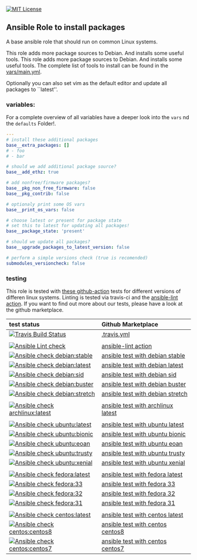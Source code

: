 [![MIT License](https://raw.githubusercontent.com/roles-ansible/ansible_role_base/master/.github/license.svg?sanitize=true)](https://github.com/roles-ansible/ansible_role_base/blob/master/LICENSE)

Ansible Role to install packages
---------------------

A base ansible role that should run on common Linux systems.

This role adds more package sources to Debian. And installs some useful tools. This role adds more package sources to Debian. And installs some useful tools. The complete list of tools to install can be found in the [vars/main.yml](https://github.com/roles-ansible/ansible_role_base/blob/master/vars/main.yml).

Optionally you can also set vim as the default editor and update all packages to ``latest''.


### variables:

For a complete overview of all variables have a deeper look into the ``vars`` nd the ``defaults`` Folder!.

```yml
---
# install these additional packages
base__extra_packages: []
# - foo
# - bar

# should we add additional package source?
base__add_ethz: true

# add nonfree/firmware packages?
base__pkg_non_free_firmware: false
base__pkg_contrib: false

# optionaly print some OS vars
base__print_os_vars: false

# choose latest or present for package state
# set this to latest for updating all packages!
base__package_state: 'present'

# should we update all packages?
base__upgrade_packages_to_latest_version: false

# perform a simple versions check (true is recomended)
submodules_versioncheck: false
```

### testing
This role is tested with [these github-action](https://github.com/search?q=topic%3Acheck-ansible+topic%3Agithub-actions+org%3Aroles-ansible&type=Repositories) tests for different versions of differen linux systems. Linting is tested via travis-ci and the  [ansible-lint action](https://github.com/marketplace/actions/ansible-lint).
If you want to find out more about our tests, please have a look at the github marketplace.

| test status | Github Marketplace |
| :---------  | :----------------  |
| [![Travis Build Status](https://travis-ci.com/roles-ansible/ansible_role_base.svg?branch=master)](https://travis-ci.com/roles-ansible/ansible_role_base) | [.travis.yml](https://github.com/roles-ansible/ansible_role_base/blob/master/.travis.yml) |
|||
| [![Ansible Lint check](https://github.com/roles-ansible/ansible_role_base/workflows/Ansible%20Lint%20check/badge.svg)](https://github.com/roles-ansible/ansible_role_base/actions?query=workflow%3A%22Ansible+Lint+check%22) | [ansible-lint action](https://github.com/marketplace/actions/ansible-lint)
| [![Ansible check debian:stable](https://github.com/roles-ansible/ansible_role_base/workflows/Ansible%20check%20debian:stable/badge.svg)](https://github.com/roles-ansible/ansible_role_base/actions?query=workflow%3A%22Ansible+check+debian%3Astable%22) | [ansible test with debian stable](https://github.com/marketplace/actions/check-ansible-debian-stable) |
| [![Ansible check debian:latest](https://github.com/roles-ansible/ansible_role_base/workflows/Ansible%20check%20debian:latest/badge.svg)](https://github.com/roles-ansible/ansible_role_base/actions?query=workflow%3A%22Ansible+check+debian%3Alatest%22) | [ansible test with debian latest](https://github.com/marketplace/actions/check-ansible-debian-latest) |
| [![Ansible check debian:sid](https://github.com/roles-ansible/ansible_role_base/workflows/Ansible%20check%20debian:sid/badge.svg)](https://github.com/roles-ansible/ansible_role_base/actions?query=workflow%3A%22Ansible+check+debian%3Asid%22) | [ansible test with debian sid](https://github.com/marketplace/actions/check-ansible-debian-sid) |
| [![Ansible check debian:buster](https://github.com/roles-ansible/ansible_role_base/workflows/Ansible%20check%20debian:buster/badge.svg)](https://github.com/roles-ansible/ansible_role_base/actions?query=workflow%3A%22Ansible+check+debian%3Abuster%22) | [ansible test with debian buster](https://github.com/marketplace/actions/check-ansible-debian-buster) |
| [![Ansible check debian:stretch](https://github.com/roles-ansible/ansible_role_base/workflows/Ansible%20check%20debian:stretch/badge.svg)](https://github.com/roles-ansible/ansible_role_base/actions?query=workflow%3A%22Ansible+check+debian%3Astretch%22) | [ansible test with debian stretch](https://github.com/marketplace/actions/check-ansible-debian-stretch) |
| | |
| [![Ansible check archlinux:latest](https://github.com/roles-ansible/ansible_role_base/workflows/Ansible%20check%20archlinux:latest/badge.svg)](https://github.com/roles-ansible/ansible_role_base/actions?query=workflow%3A%22Ansible+check+archlinux%3Alatest%22) | [ansible test with archlinux latest](https://github.com/marketplace/actions/check-ansible-archlinux-latest) |
| | |
| [![Ansible check ubuntu:latest](https://github.com/roles-ansible/ansible_role_base/workflows/Ansible%20check%20ubuntu:latest/badge.svg)](https://github.com/roles-ansible/ansible_role_base/actions?query=workflow%3A%22Ansible+check+ubuntu%3Alatest%22) | [ansible test with ubuntu latest](https://github.com/marketplace/actions/check-ansible-ubuntu-latest) |
| [![Ansible check ubuntu:bionic](https://github.com/roles-ansible/ansible_role_base/workflows/Ansible%20check%20ubuntu:bionic/badge.svg)](https://github.com/roles-ansible/ansible_role_base/actions?query=workflow%3A%22Ansible+check+ubuntu%3Abionic%22) | [ansible test with ubuntu bionic](https://github.com/marketplace/actions/check-ansible-ubuntu-bionic) |
| [![Ansible check ubuntu:eoan](https://github.com/roles-ansible/ansible_role_base/workflows/Ansible%20check%20ubuntu:eoan/badge.svg)](https://github.com/roles-ansible/ansible_role_base/actions?query=workflow%3A%22Ansible+check+ubuntu%3Aeoan%22) | [ansible test with ubuntu eoan](https://github.com/marketplace/actions/check-ansible-ubuntu-eoan) |
| [![Ansible check ubuntu:trusty](https://github.com/roles-ansible/ansible_role_base/workflows/Ansible%20check%20ubuntu:trusty/badge.svg)](https://github.com/roles-ansible/ansible_role_base/actions?query=workflow%3A%22Ansible+check+ubuntu%3Atrusty%22) | [ansible test with ubuntu trusty](https://github.com/marketplace/actions/check-ansible-ubuntu-trusty) |
| [![Ansible check ubuntu:xenial](https://github.com/roles-ansible/ansible_role_base/workflows/Ansible%20check%20ubuntu:xenial/badge.svg)](https://github.com/roles-ansible/ansible_role_base/actions?query=workflow%3A%22Ansible+check+ubuntu%3Axenial%22) | [ansible test with ubuntu xenial](https://github.com/marketplace/actions/check-ansible-ubuntu-xenial) |
| | |
| [![Ansible check fedora:latest](https://github.com/roles-ansible/ansible_role_base/workflows/Ansible%20check%20fedora:latest/badge.svg)](https://github.com/roles-ansible/ansible_role_base/actions?query=workflow%3A%22Ansible+check+fedora%3Alatest%22) | [ansible test with fedora latest](https://github.com/marketplace/actions/check-ansible-fedora-latest) |
| [![Ansible check fedora:33](https://github.com/roles-ansible/ansible_role_base/workflows/Ansible%20check%20fedora:33/badge.svg)](https://github.com/roles-ansible/ansible_role_base/actions?query=workflow%3A%22Ansible+check+fedora%3A33%22) | [ansible test with fedora 33](https://github.com/marketplace/actions/check-ansible-fedora-33) |
| [![Ansible check fedora:32](https://github.com/roles-ansible/ansible_role_base/workflows/Ansible%20check%20fedora:32/badge.svg)](https://github.com/roles-ansible/ansible_role_base/actions?query=workflow%3A%22Ansible+check+fedora%3A32%22) | [ansible test with fedora 32](https://github.com/marketplace/actions/check-ansible-fedora-32) |
| [![Ansible check fedora:31](https://github.com/roles-ansible/ansible_role_base/workflows/Ansible%20check%20fedora:31/badge.svg)](https://github.com/roles-ansible/ansible_role_base/actions?query=workflow%3A%22Ansible+check+fedora%3A31%22) | [ansible test with fedora 31](https://github.com/marketplace/actions/check-ansible-fedora-31) |
| | |
| [![Ansible check centos:latest](https://github.com/roles-ansible/ansible_role_base/workflows/Ansible%20check%20centos:latest/badge.svg)](https://github.com/roles-ansible/ansible_role_base/actions?query=workflow%3A%22Ansible+check+centos%3Alatest%22) | [ansible test with centos latest](https://github.com/marketplace/actions/check-ansible-centos-latest) |
| [![Ansible check centos:centos8](https://github.com/roles-ansible/ansible_role_base/workflows/Ansible%20check%20centos:centos8/badge.svg)](https://github.com/roles-ansible/ansible_role_base/actions?query=workflow%3A%22Ansible+check+centos%3Acentos8%22) | [ansible test with centos centos8](https://github.com/marketplace/actions/check-ansible-centos-centos8) |
| [![Ansible check centos:centos7](https://github.com/roles-ansible/ansible_role_base/workflows/Ansible%20check%20centos:centos7/badge.svg)](https://github.com/roles-ansible/ansible_role_base/actions?query=workflow%3A%22Ansible+check+centos%3Acentos7%22) | [ansible test with centos centos7](https://github.com/marketplace/actions/check-ansible-centos-centos7) |

